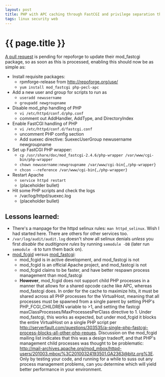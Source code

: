 ```yaml
---
layout: post
title: PHP with APC caching through FastCGI and privilege separation through SuExec running under SELinux on RHEL 5
tags: linux security web
---
```


# {{ page.title }}

[A pull request](https://github.com/repoforge/rpms/pull/165) is pending for repoforge to update their mod_fastcgi package, so as soon as this is processed, enabling this should now be as simple as:

* Install requisite packages:
  * rpmforge-release from <http://repoforge.org/use/>
  * `yum install mod_fastcgi php-pecl-apc`
* Add a new user and group for scripts to run as
  * `useradd newusername`
  * `groupadd newgroupname`
* Disable mod_php handling of PHP
  * `vi /etc/httpd/conf.d/php.conf`
  * comment out AddHandler, AddType, and DirectoryIndex
* Enable FastCGI handling of PHP
  * `vi /etc/httpd/conf.d/fastcgi.conf`
  * uncomment PHP config section
  * Add suexec directive: SuexecUserGroup newusername newgroupname
* Set up FastCGI PHP wrapper:
  * `cp /usr/share/doc/mod_fastcgi-2.4.6/php-wrapper /var/www/cgi-bin/php-wrapper`
  * `chown newusername:newgroupname /var/www/cgi-bin{,/php-wrapper}`
  * `chcon --reference /var/www/cgi-bin{,/php-wrapper}`
* Restart Apache
  * `service httpd restart`
  * (placeholder bullet)
* Hit some PHP scripts and check the logs
  * /var/log/httpd/suexec.log
  * (placeholder bullet)

## Lessons learned:

* There's a manpage for the httpd selinux rules: ``man httpd_selinux``. Wish I had started here. There are others for other services too.
* ``/var/log/audit/audit.log`` doesn't show all selinux denials *unless* you first *disable the auditignore rules* by running ``semodule -DB`` (later run ``semodule -B`` to turn them back on).
* [mod_fcgid]("http://httpd.apache.org/mod_fcgid/") versus [mod_fastcgi](http://www.fastcgi.com/):
  * mod_fcgid is in active development, and mod_fastcgi is not
  * mod_fcgid is an official Apache project, and mod_fastcgi is not
  * mod_fcgid claims to be faster, and have better respawn process management than mod_fastcgi
  * **However**, mod_fcgid does not support child PHP processes in a manner that allows for a shared opcode cache like APC, whereas mod_fastcgi does. In order for the cache to maximize hits, it must be shared across all PHP processes for the VirtualHost, meaning that all processes must be spawned from a single parent by setting PHP's PHP_FCGI_CHILDREN variable to >1, and setting the fastcgi maxClassProcesses/MaxProcessesPerClass directive to 1. Under mod_fastcgi, this works as expected, but under mod_fcgid it blocks the entire VirtualHost on a single PHP script per <http://serverfault.com/questions/303535/a-single-php-fastcgi-process-blocks-all-other-php-reques>. Discussion on the mod_fcgid mailing list indicates that this was a design tradeoff, and that PHP's management child processes was thought to be problematic: <http://mail-archives.apache.org/mod_mbox/httpd-users/201003.mbox/%3C20100324193501.GA2363@bitz.org%3E>. Only by testing your code, and running for a while to suss out any process management problems, can you determine which will yield better performance in your environment. 

